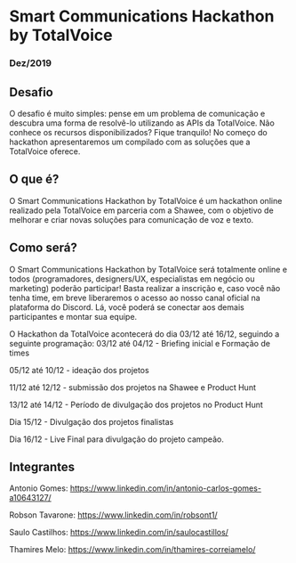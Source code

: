 
# Smart Communications Hackathon by TotalVoice
### Dez/2019

## Desafio
O desafio é muito simples: pense em um problema de comunicação e descubra uma forma de resolvê-lo utilizando as APIs da TotalVoice.
Não conhece os recursos disponibilizados? Fique tranquilo! No começo do hackathon apresentaremos um compilado com as soluções que a TotalVoice oferece.

## O que é?
O Smart Communications Hackathon by TotalVoice é um hackathon online realizado pela TotalVoice em parceria com a Shawee, com o objetivo de melhorar e criar novas soluções para comunicação de voz e texto.

## Como será?
O Smart Communications Hackathon by TotalVoice será totalmente online e todos (programadores, designers/UX, especialistas em negócio ou marketing) poderão participar!
Basta realizar a inscrição e, caso você não tenha time, em breve liberaremos o acesso ao nosso canal oficial na plataforma do Discord. Lá, você poderá se conectar aos demais participantes e montar sua equipe.

O Hackathon da TotalVoice acontecerá do dia 03/12 até 16/12, seguindo a seguinte programação:
03/12 até 04/12 - Briefing inicial e Formação de times

05/12 até 10/12 - ideação dos projetos 

11/12 até 12/12 - submissão dos projetos na Shawee e Product Hunt

13/12 até 14/12 - Período de divulgação dos projetos no Product Hunt

Dia 15/12 - Divulgação dos projetos finalistas

Dia 16/12 - Live Final para divulgação do projeto campeão.


## Integrantes
Antonio Gomes: https://www.linkedin.com/in/antonio-carlos-gomes-a10643127/

Robson Tavarone: https://www.linkedin.com/in/robsont1/

Saulo Castilhos: https://www.linkedin.com/in/saulocastillos/

Thamires Melo: https://www.linkedin.com/in/thamires-correiamelo/


